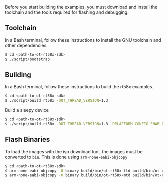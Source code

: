 Before you start building the examples, you must download and install the toolchain and the tools required for flashing and debugging.

## Toolchain

In a Bash terminal, follow these instructions to install the GNU toolchain and other dependencies.

```bash
$ cd <path-to-ot-rt58x-sdk>
$ ./script/bootstrap
```

## Building

In a Bash terminal, follow these instructions to build the rt58x examples.

```bash
$ cd <path-to-ot-rt58x-sdk>
$ ./script/build rt58x -DOT_THREAD_VERSION=1.3
```
Build a sleepy device 
```bash
$ cd <path-to-ot-rt58x-sdk>
$ ./script/build rt58x -DOT_THREAD_VERSION=1.3 -DPLAFFORM_CONFIG_ENABLE_SLEEP=1
```

## Flash Binaries

To load the images with the isp download tool, the images must be converted to `bin`. This is done using `arm-none-eabi-objcopy`

```bash
$ cd <path-to-ot-rt58x-sdk>
$ arm-none-eabi-objcopy -O binary build/bin/ot-rt58x-ftd build/bin/ot-rt58x-ftd.bin
$ arm-none-eabi-objcopy -O binary build/bin/ot-rt58x-mtd build/bin/ot-rt58x-mtd.bin
```

